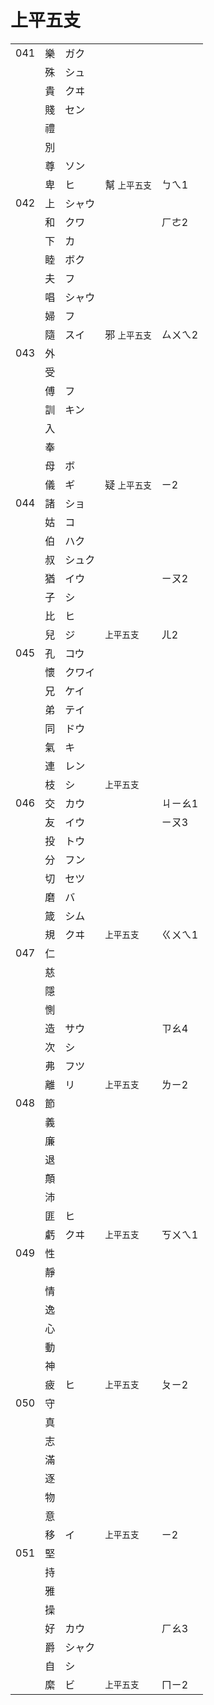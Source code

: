 # 上平五支

|     |     |        |               |         |
| --- | --- | ------ | ------------- | ------- |
| 041 | 樂  | ガク   |
|     | 殊  | シュ   |
|     | 貴  | クヰ   |
|     | 賤  | セン   |
|     | 禮  |
|     | 別  |
|     | 尊  | ソン   |
|     | 卑  | ヒ     | 幫 `上平五支` | ㄅㄟ1   |
| 042 | 上  | シャウ |               |         |
|     | 和  | クワ   |               | ㄏㄜ2   |
|     | 下  | カ     |               |         |
|     | 睦  | ボク   |               |         |
|     | 夫  | フ     |
|     | 唱  | シャウ |
|     | 婦  | フ     |
|     | 隨  | スイ   | 邪 `上平五支` | ㄙㄨㄟ2 |
| 043 | 外  |
|     | 受  |
|     | 傅  | フ     |
|     | 訓  | キン   |
|     | 入  |
|     | 奉  |
|     | 母  | ボ     |
|     | 儀  | ギ     | 疑 `上平五支` | ㄧ2     |
| 044 | 諸  | ショ   |
|     | 姑  | コ     |
|     | 伯  | ハク   |
|     | 叔  | シュク |
|     | 猶  | イウ   |               | ㄧㄡ2   |
|     | 子  | シ     |
|     | 比  | ヒ     |
|     | 兒  | ジ     | `上平五支`    | ㄦ2     |
| 045 | 孔  | コウ   |
|     | 懷  | クワイ |
|     | 兄  | ケイ   |
|     | 弟  | テイ   |
|     | 同  | ドウ   |
|     | 氣  | キ     |
|     | 連  | レン   |
|     | 枝  | シ     | `上平五支`    |
| 046 | 交  | カウ   |               | ㄐㄧㄠ1 |
|     | 友  | イウ   |               | ㄧㄡ3   |
|     | 投  | トウ   |               |         |
|     | 分  | フン   |               |         |
|     | 切  | セツ   |               |         |
|     | 磨  | バ     |               |         |
|     | 箴  | シム   |               |         |
|     | 規  | クヰ   | `上平五支`    | ㄍㄨㄟ1 |
| 047 | 仁  |
|     | 慈  |
|     | 隱  |
|     | 惻  |
|     | 造  | サウ   |               | ㄗㄠ4   |
|     | 次  | シ     |               |         |
|     | 弗  | フツ   |               |         |
|     | 離  | リ     | `上平五支`    | ㄌㄧ2   |
| 048 | 節  |
|     | 義  |
|     | 廉  |
|     | 退  |
|     | 顛  |
|     | 沛  |
|     | 匪  | ヒ     |
|     | 虧  | クヰ   | `上平五支`    | ㄎㄨㄟ1 |
| 049 | 性  |
|     | 靜  |
|     | 情  |
|     | 逸  |
|     | 心  |
|     | 動  |
|     | 神  |
|     | 疲  | ヒ     | `上平五支`    | ㄆㄧ2   |
| 050 | 守  |
|     | 真  |
|     | 志  |
|     | 滿  |
|     | 逐  |
|     | 物  |
|     | 意  |
|     | 移  | イ     | `上平五支`    | ㄧ2     |
| 051 | 堅  |
|     | 持  |
|     | 雅  |
|     | 操  |
|     | 好  | カウ   |               | ㄏㄠ3   |
|     | 爵  | シャク |
|     | 自  | シ     |
|     | 縻  | ビ     | `上平五支`    | ㄇㄧ2   |
